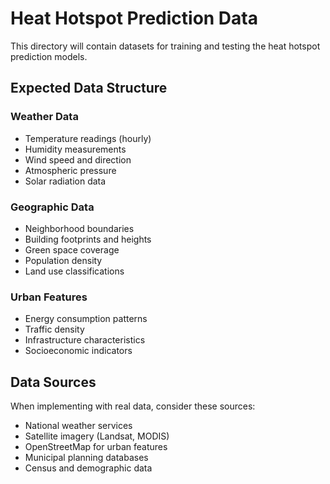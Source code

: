 # Heat Hotspot Prediction Data

This directory will contain datasets for training and testing the heat hotspot prediction models.

## Expected Data Structure

### Weather Data
- Temperature readings (hourly)
- Humidity measurements
- Wind speed and direction
- Atmospheric pressure
- Solar radiation data

### Geographic Data
- Neighborhood boundaries
- Building footprints and heights
- Green space coverage
- Population density
- Land use classifications

### Urban Features
- Energy consumption patterns
- Traffic density
- Infrastructure characteristics
- Socioeconomic indicators

## Data Sources

When implementing with real data, consider these sources:
- National weather services
- Satellite imagery (Landsat, MODIS)
- OpenStreetMap for urban features
- Municipal planning databases
- Census and demographic data